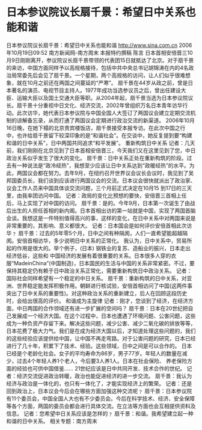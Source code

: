 # 日本参议院议长扇千景：希望日中关系也能和谐

日本参议院议长扇千景：希望日中关系也能和谐
http://www.sina.com.cn 2006年10月19日09:52 南方新闻网-南方周末
本报特约撰稿 陈言
日本首相安倍晋三10月9日刚刚离开，参议院议长扇千景带领的代表团15日就抵达了北京。对于扇千景的来访，中国方面同样予以高规格接待，包括中共中央总书记胡锦涛在内的4名政治局常委先后会见了扇千景。一个星期，两个高规格的访问，让人们似乎很难想象，就在10月之前还在两国之间蔓延的“严寒”。
扇千景在44岁从政之前，曾是日本著名的演员、电视节目主持人。1977年成功当选参议员之后，曾出任建设大臣、运输大臣以及国土交通大臣等职。从2004年起，扇千景当选为日本参议院议长。扇千景十分重视中日文化、经济交流，2002年曾组织万名日本青年访华行动。此次访华，她代表日本参议院与中国全国人大签订了两国议会建立定期交流机制的谅解备忘录，从而打通了两国议会定期进行政治交流的新渠道。
2006年10月16日晚，在她下榻的北京贵宾楼饭店，扇千景接受本报专访。在此次中国之行中，也许给扇千景留下较深印象的是“和谐社会”。在交谈中，她反复提到要“构建和谐的日中关系”，日中两国共同追求“和平发展”。
重新构筑日中关系
记者：几天前，我们刚刚在北京见到了日本首相安倍晋三，今天我们又在这里见到了您，中日政治关系似乎发生了很大的变化。
扇千景：日中关系正处在重新构筑的阶段。过去有一种说法是“政冷经热”，我想至少应该让日中关系达到“政暖经热”的水平。为此，两国议会都在努力。去年9月，在纽约召开世界议会议长会议时，我见到了吴邦国委员长，我们谈到应该进行两国议会的交流。日本议会很快就派出了政治家、议会工作人员来中国具体谈交流问题，三个月前正式决定在10月15 到17日的三天里，由我率团访问中国。
记者：政局的变化比预想的要快，安倍晋三首相上任后，马上实现了对中国的访问。
扇千景：是的。今年9月，日本第一次诞生了由战后出生的人担任首相的新内阁。日本首相出访的第一站就是中国，实现了两国首脑会谈。我想这是一件特别值得高兴的事，这样的变化，在日中关系中对两国来说是非常重要的，其影响、意义都很大。
记者：日本国会是如何评价安倍首相此次访华﹖
扇千景：过去的5年零5个月，日中之间有种隔阂，人们一直希望能超越隔阂。安倍首相访华，多少说明日中关系的正常化。
我认为，日中关系中，贸易所起的作用是很大的。举个例子，(日本)
钢铁业的复苏、造船业的振兴，日本走出经济低谷，这些和
中国经济的发展有着很重要的关系。日本很多人穿的衣服“MadeinChina”(中国制造)，日本国民的生活与中国的关系非常紧密。不过，要保持其稳定仍有赖于日中政治关系正常化，需要重新构筑日中政治关系。
记者：国际社会同样希望有一个稳定的中日关系。
扇千景：重新构筑的日中关系，对亚洲、世界稳定能发挥积极作用。朝鲜进行核试验，安倍首相访问了中国(这两件事突出了日中关系的重要性)。对这种政治关系的重新建立，后人在回顾这段历史时，会给出很高的评价。
和谐成为主旋律
记者：刚才，您谈到了经济，在经济方面，中日两国的合作领域还有进一步扩展的空间吗？
扇千景：日本在20世纪把自己发展成一个经济大国。在这个过程中，日本也遭遇了环境问题、公害问题，这些成为一种负资产存留下来。解决这些问题，减少公害、减少二氧化碳的排放等等，日本花费了极大力气。我们是在成为经济大国以后，才知道处理这些问题的，我们的这些经验应该提供给中国，让中国不再走弯路。对于公害问题的研究，日本已经进行了几十年，积累下了技术、经验。这些领域，日中之间是可以合作的。
日本已经是个老龄化社会。女子的平均寿命为86岁，男子77岁。年轻人的数量在减少，过去4个年轻人养1个老人，今后要3人养1人。日本在社会保险、
养老保险方面的经验也可供中国借鉴……
21世纪应该是日中共同开发、技术合作的世纪。
记者：经济交流促进政治转暖，政治也能促进经济的进一步交流。
扇千景：我认为经济与政治是一体化的，也只有一体化了，才能实现经济上的繁荣。
记者：还是回到政治上，日本议会今后会在哪些方面加强这种交流呢﹖
扇千景：日本参议院有11个委员会，中国全国人大也有不少委员会。今后在科学技术、经济、安全保障等各个方面，两国的委员会都会进行具体交流。在立法等方面也会互相提供资料及信息。
记者：您希望中日关系应该是怎样的﹖
扇千景：和谐。我希望建立起一种和谐的日中关系。
相关专题：南方周末 

